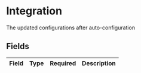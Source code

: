 # Integration

The updated configurations after auto-configuration


## Fields

| Field       | Type        | Required    | Description |
| ----------- | ----------- | ----------- | ----------- |